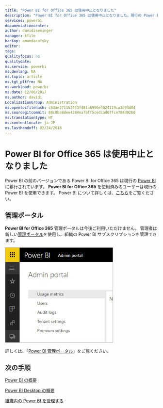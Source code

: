 ```yaml
---
title: "Power BI for Office 365 は使用中止となりました"
description: "Power BI for Office 365 は使用中止となりました。現行の Power BI の使用および管理方法について説明します。"
services: powerbi
documentationcenter: 
author: davidiseminger
manager: kfile
backup: amandacofsky
editor: 
tags: 
qualityfocus: no
qualitydate: 
ms.service: powerbi
ms.devlang: NA
ms.topic: article
ms.tgt_pltfrm: NA
ms.workload: powerbi
ms.date: 12/06/2017
ms.author: davidi
LocalizationGroup: Administration
ms.openlocfilehash: c83ae371153443f48fa6996e4024119ca3d94d04
ms.sourcegitcommit: 88c8ba8dee4384ea7bff5cedcad67fce784d92b0
ms.translationtype: HT
ms.contentlocale: ja-JP
ms.lasthandoff: 02/24/2018
---
```

# <a name="power-bi-for-office-365-is-retired"></a>Power BI for Office 365 は使用中止となりました
Power BI の前のバージョンである Power BI for Office 365 は現行の [Power BI](https://powerbi.microsoft.com) に移行されています。 **Power BI for Office 365** を使用済みのユーザーは現行の Power BI を使用できます。 Power BI について詳しくは、[こちら](service-get-started.md)をご覧ください。

## <a name="the-admin-portal"></a>管理ポータル
**Power BI for Office 365** 管理ポータルは今後ご利用いただけません。 管理者は新しい[管理ポータル](https://app.powerbi.com/admin-portal)を使用し、組織の Power BI サブスクリプションを管理できます。

![](media/service-admin-o365portal-retired/powerbi-admin-landing-page.png)

詳しくは、「[Power BI 管理ポータル](service-admin-portal.md)」をご覧ください。

## <a name="next-steps"></a>次の手順
[Power BI の概要](service-get-started.md)

[Power BI Desktop の概要](desktop-getting-started.md)

[組織内の Power BI を管理する](service-admin-administering-power-bi-in-your-organization.md)